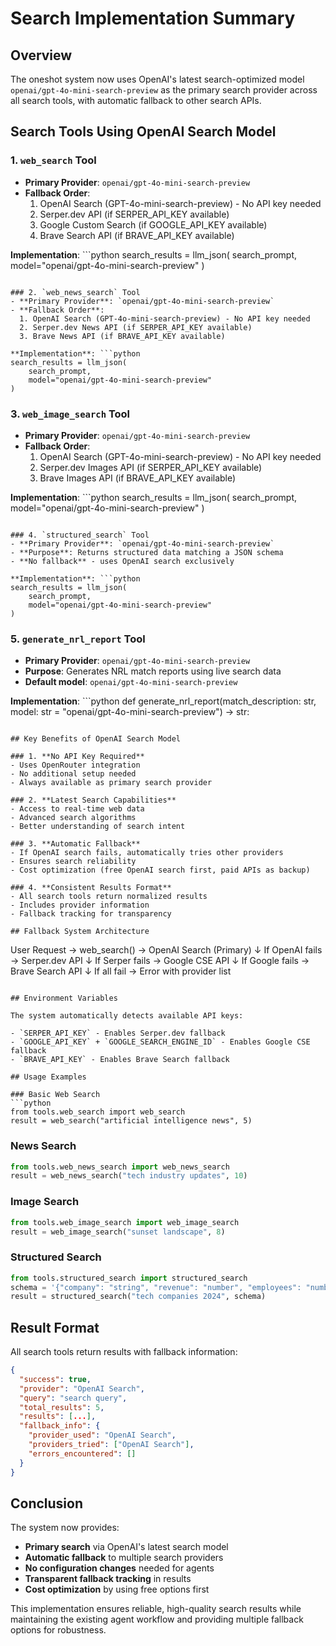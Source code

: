 # Search Implementation Summary

## Overview
The oneshot system now uses OpenAI's latest search-optimized model `openai/gpt-4o-mini-search-preview` as the primary search provider across all search tools, with automatic fallback to other search APIs.

## Search Tools Using OpenAI Search Model

### 1. `web_search` Tool
- **Primary Provider**: `openai/gpt-4o-mini-search-preview`
- **Fallback Order**: 
  1. OpenAI Search (GPT-4o-mini-search-preview) - No API key needed
  2. Serper.dev API (if SERPER_API_KEY available)
  3. Google Custom Search (if GOOGLE_API_KEY available)
  4. Brave Search API (if BRAVE_API_KEY available)

**Implementation**: ```python
search_results = llm_json(
    search_prompt,
    model="openai/gpt-4o-mini-search-preview"
)
```

### 2. `web_news_search` Tool
- **Primary Provider**: `openai/gpt-4o-mini-search-preview`
- **Fallback Order**:
  1. OpenAI Search (GPT-4o-mini-search-preview) - No API key needed
  2. Serper.dev News API (if SERPER_API_KEY available)
  3. Brave News API (if BRAVE_API_KEY available)

**Implementation**: ```python
search_results = llm_json(
    search_prompt,
    model="openai/gpt-4o-mini-search-preview"
)
```

### 3. `web_image_search` Tool
- **Primary Provider**: `openai/gpt-4o-mini-search-preview`
- **Fallback Order**:
  1. OpenAI Search (GPT-4o-mini-search-preview) - No API key needed
  2. Serper.dev Images API (if SERPER_API_KEY available)
  3. Brave Images API (if BRAVE_API_KEY available)

**Implementation**: ```python
search_results = llm_json(
    search_prompt,
    model="openai/gpt-4o-mini-search-preview"
)
```

### 4. `structured_search` Tool
- **Primary Provider**: `openai/gpt-4o-mini-search-preview`
- **Purpose**: Returns structured data matching a JSON schema
- **No fallback** - uses OpenAI search exclusively

**Implementation**: ```python
search_results = llm_json(
    search_prompt,
    model="openai/gpt-4o-mini-search-preview"
)
```

### 5. `generate_nrl_report` Tool
- **Primary Provider**: `openai/gpt-4o-mini-search-preview`
- **Purpose**: Generates NRL match reports using live search data
- **Default model**: `openai/gpt-4o-mini-search-preview`

**Implementation**: ```python
def generate_nrl_report(match_description: str, model: str = "openai/gpt-4o-mini-search-preview") -> str:
```

## Key Benefits of OpenAI Search Model

### 1. **No API Key Required**
- Uses OpenRouter integration
- No additional setup needed
- Always available as primary search provider

### 2. **Latest Search Capabilities**
- Access to real-time web data
- Advanced search algorithms
- Better understanding of search intent

### 3. **Automatic Fallback**
- If OpenAI search fails, automatically tries other providers
- Ensures search reliability
- Cost optimization (free OpenAI search first, paid APIs as backup)

### 4. **Consistent Results Format**
- All search tools return normalized results
- Includes provider information
- Fallback tracking for transparency

## Fallback System Architecture

```
User Request → web_search() → OpenAI Search (Primary)
                ↓
            If OpenAI fails → Serper.dev API
                ↓
            If Serper fails → Google CSE API
                ↓
            If Google fails → Brave Search API
                ↓
            If all fail → Error with provider list
```

## Environment Variables

The system automatically detects available API keys:

- `SERPER_API_KEY` - Enables Serper.dev fallback
- `GOOGLE_API_KEY` + `GOOGLE_SEARCH_ENGINE_ID` - Enables Google CSE fallback  
- `BRAVE_API_KEY` - Enables Brave Search fallback

## Usage Examples

### Basic Web Search
```python
from tools.web_search import web_search
result = web_search("artificial intelligence news", 5)
```

### News Search
```python
from tools.web_news_search import web_news_search
result = web_news_search("tech industry updates", 10)
```

### Image Search
```python
from tools.web_image_search import web_image_search
result = web_image_search("sunset landscape", 8)
```

### Structured Search
```python
from tools.structured_search import structured_search
schema = '{"company": "string", "revenue": "number", "employees": "number"}'
result = structured_search("tech companies 2024", schema)
```

## Result Format

All search tools return results with fallback information:

```json
{
  "success": true,
  "provider": "OpenAI Search",
  "query": "search query",
  "total_results": 5,
  "results": [...],
  "fallback_info": {
    "provider_used": "OpenAI Search",
    "providers_tried": ["OpenAI Search"],
    "errors_encountered": []
  }
}
```

## Conclusion

The system now provides:
- **Primary search** via OpenAI's latest search model
- **Automatic fallback** to multiple search providers
- **No configuration changes** needed for agents
- **Transparent fallback tracking** in results
- **Cost optimization** by using free options first

This implementation ensures reliable, high-quality search results while maintaining the existing agent workflow and providing multiple fallback options for robustness.





